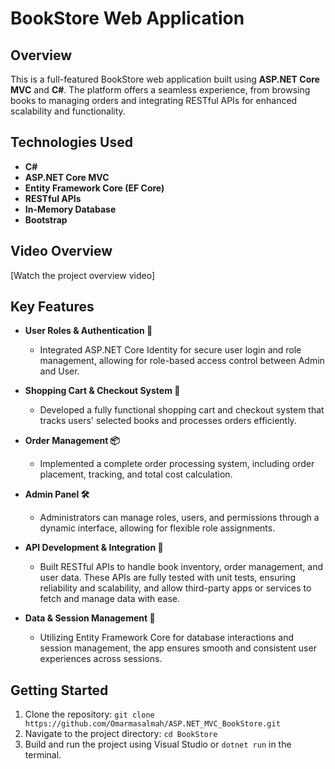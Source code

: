 # BookStore Web Application

## Overview

This is a full-featured BookStore web application built using **ASP.NET Core MVC** and **C#**. The platform offers a seamless experience, from browsing books to managing orders and integrating RESTful APIs for enhanced scalability and functionality.

## Technologies Used

- **C#**
- **ASP.NET Core MVC**
- **Entity Framework Core (EF Core)**
- **RESTful APIs**
- **In-Memory Database**
- **Bootstrap**

## Video Overview

[Watch the project overview video]


## Key Features

- **User Roles & Authentication 🔐**
  - Integrated ASP.NET Core Identity for secure user login and role management, allowing for role-based access control between Admin and User.

- **Shopping Cart & Checkout System 🛒**
  - Developed a fully functional shopping cart and checkout system that tracks users' selected books and processes orders efficiently.

- **Order Management 📦**
  - Implemented a complete order processing system, including order placement, tracking, and total cost calculation.

- **Admin Panel 🛠️**
  - Administrators can manage roles, users, and permissions through a dynamic interface, allowing for flexible role assignments.

- **API Development & Integration 🔗**
  - Built RESTful APIs to handle book inventory, order management, and user data. These APIs are fully tested with unit tests, ensuring reliability and scalability, and allow third-party apps or services to fetch and manage data with ease.

- **Data & Session Management 💾**
  - Utilizing Entity Framework Core for database interactions and session management, the app ensures smooth and consistent user experiences across sessions.

## Getting Started

1. Clone the repository: `git clone https://github.com/Omarmasalmah/ASP.NET_MVC_BookStore.git`
2. Navigate to the project directory: `cd BookStore`
3. Build and run the project using Visual Studio or `dotnet run` in the terminal.
